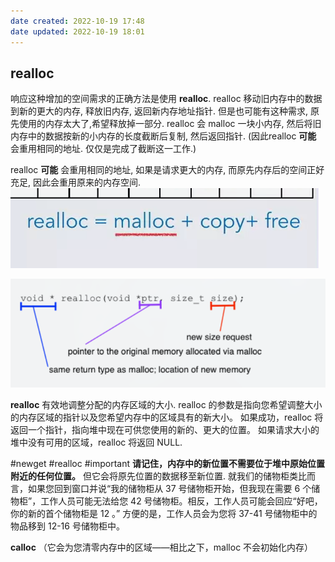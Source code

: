 ```yaml
---
date created: 2022-10-19 17:48
date updated: 2022-10-19 18:01
---
```


## realloc

响应这种增加的空间需求的正确方法是使用 **realloc**. realloc 移动旧内存中的数据到新的更大的内存, 释放旧内存, 返回新内存地址指针.
但是也可能有这种需求, 原先使用的内存太大了,希望释放掉一部分. realloc 会 malloc 一块小内存, 然后将旧内存中的数据按新的小内存的长度截断后复制, 然后返回指针. (因此realloc **可能** 会重用相同的地址. 仅仅是完成了截断这一工作.)

realloc **可能** 会重用相同的地址, 如果是请求更大的内存, 而原先内存后的空间正好充足, 因此会重用原来的内存空间.
![](attachments/Pasted%20image%2020221019175649.png)

![](attachments/Pasted%20image%2020221019175301.png)

**realloc** 有效地调整分配的内存区域的大小.  realloc 的参数是指向您希望调整大小的内存区域的指针以及您希望内存中的区域具有的新大小。 如果成功，realloc 将返回一个指针，指向堆中现在可供您使用的新的、更大的位置。 如果请求大小的堆中没有可用的区域，realloc 将返回 NULL.

#newget #realloc #important
**请记住，内存中的新位置不需要位于堆中原始位置附近的任何位置。** 但它会将原先位置的数据移至新位置. 就我们的储物柜类比而言，如果您回到窗口并说“我的储物柜从 37 号储物柜开始，但我现在需要 6 个储物柜”，工作人员可能无法给您 42 号储物柜。相反，工作人员可能会回应“好吧，你的新的首个储物柜是 12 。” 方便的是，工作人员会为您将 37-41 号储物柜中的物品移到 12-16 号储物柜中。

**calloc** （它会为您清零内存中的区域——相比之下，malloc 不会初始化内存）
